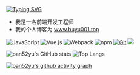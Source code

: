<a href="https://git.io/typing-svg"><img src="https://readme-typing-svg.demolab.com?font=Fira+Code&pause=1000&color=6DDCCF&background=FF52BC00&width=610&lines=Come+on！！！+Try+to+be+a+better+version+of+yourself." alt="Typing SVG" /></a>

+ 我是一名前端开发工程师
+ 我的个人博客为 www.huyu001.top


![JavaScript](https://img.shields.io/badge/JavaScript-F7DF1E?style=flat-square&logo=JavaScript&logoColor=ffffff)
![Vue.js](https://img.shields.io/badge/-Vue.js-4FC08D?style=flat-square&logo=Vue.js&logoColor=ffffff)
![Webpack](https://img.shields.io/badge/-Webpack-8DD6F9?style=flat-square&logo=webpack&logoColor=ffffff)
![npm](https://img.shields.io/badge/-NPM-CB3837?style=flat-square&logo=npm&logoColor=white)
[![Git](https://img.shields.io/badge/-Git-f05032?style=flat-square&logo=git&logoColor=white)](https://git-scm.com/)
<img src="https://visitor-badge.glitch.me/badge?page_id=https://github.com/pan52yu&right_color=red" />

![pan52yu's GitHub stats](https://github-readme-stats.vercel.app/api?username=pan52yu&show_icons=true&theme=tokyonight)
![Top Langs](https://github-readme-stats.vercel.app/api/top-langs/?username=pan52yu&layout=compact&theme=tokyonight)


[![pan52yu's github activity graph](https://github-readme-activity-graph.cyclic.app/graph?username=pan52yu&bg_color=fffff0&color=708090&line=24292e&point=24292e&area=true&hide_border=true)](https://github.com/pan52yu/github-readme-activity-graph)


<!--
**pan52yu/pan52yu** is a ✨ _special_ ✨ repository because its `README.md` (this file) appears on your GitHub profile.

Here are some ideas to get you started:

- 🔭 I’m currently working on ...
- 🌱 I’m currently learning ...
- 👯 I’m looking to collaborate on ...
- 🤔 I’m looking for help with ...
- 💬 Ask me about ...
- 📫 How to reach me: ...
- 😄 Pronouns: ...
- ⚡ Fun fact: ....
-->
